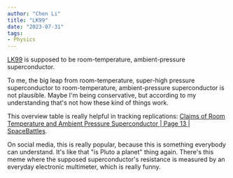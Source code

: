 ```yaml
---
author: "Chen Li"
title: "LK99"
date: "2023-07-31"
tags: 
- Physics
---
```


[LK99](https://arxiv.org/abs/2307.12008) is supposed to be room-temperature, ambient-pressure superconductor.

To me, the big leap from room-temperature, super-high pressure superconductor to room-temperature, ambient-pressure superconductor is not plausible. Maybe I'm being conservative, but according to my understanding that's not how these kind of things work.

This overview table is really helpful in tracking replications: [Claims of Room Temperature and Ambient Pressure Superconductor | Page 13 | SpaceBattles](https://forums.spacebattles.com/threads/claims-of-room-temperature-and-ambient-pressure-superconductor.1106083/page-13).

On social media, this is really popular, because this is something everybody can understand. It's like that "is Pluto a planet" thing again. There's this meme where the supposed superconductor's resistance is measured by an everyday electronic multimeter, which is really funny.